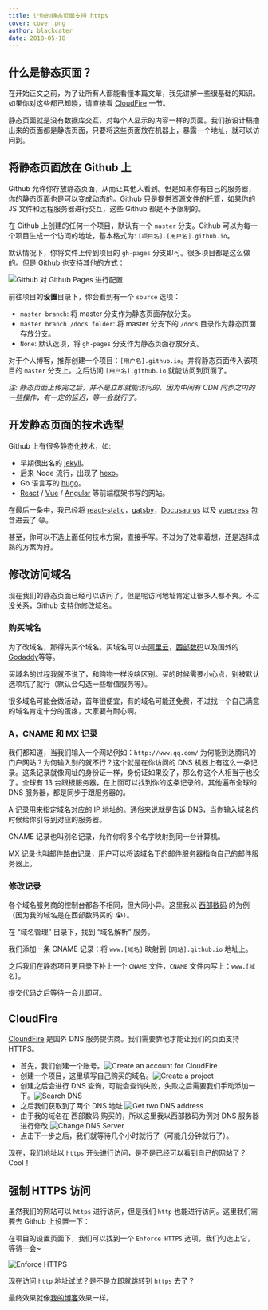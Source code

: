 ```yaml
---
title: 让你的静态页面支持 https
cover: cover.png
author: blackcater
date: 2018-05-18
---
```


## 什么是静态页面？

在开始正文之前，为了让所有人都能看懂本篇文章，我先讲解一些很基础的知识。如果你对这些都已知晓，请直接看 [CloudFire](#cloudfire) 一节。

静态页面就是没有数据库交互，对每个人显示的内容一样的页面。我们按设计稿撸出来的页面都是静态页面，只要将这些页面放在机器上，暴露一个地址，就可以访问到。

## 将静态页面放在 Github 上

Github 允许你存放静态页面，从而让其他人看到。但是如果你有自己的服务器，你的静态页面也是可以变成动态的。Github 只是提供资源文件的托管，如果你的 JS 文件和远程服务器进行交互，这些 Github 都是不予限制的。

在 Github 上创建的任何一个项目，默认有一个 `master` 分支。Github 可以为每一个项目生成一个访问的地址，基本格式为: `[项目名].[用户名].github.io`。

默认情况下，你将文件上传到项目的 `gh-pages` 分支即可。很多项目都是这么做的。但是 Github 也支持其他的方式：

![Github 对 Github Pages 进行配置](img/1.png)

前往项目的**设置**目录下，你会看到有一个 `source` 选项：

- `master branch`: 将 master 分支作为静态页面存放分支。
- `master branch /docs folder`: 将 master 分支下的 `/docs` 目录作为静态页面存放分支。
- `None`: 默认选项，将 `gh-pages` 分支作为静态页面存放分支。

对于个人博客，推荐创建一个项目：`[用户名].github.io`。并将静态页面传入该项目的 `master` 分支上。之后访问 `[用户名].github.io` 就能访问到页面了。

_注: 静态页面上传完之后，并不是立即就能访问的，因为中间有 CDN 同步之内的一些操作，有一定的延迟，等一会就行了。_

## 开发静态页面的技术选型

Github 上有很多静态化技术，如:

- 早期很出名的 [jekyll](https://github.com/jekyll/jekyll)。
- 后来 Node 流行，出现了 [hexo](https://github.com/hexojs/hexo)。
- Go 语言写的 [hugo](https://github.com/gohugoio/hugo)。
- [React](https://github.com/facebook/react) / [Vue](https://github.com/vuejs/vue) / [Angular](https://github.com/angular/angular) 等前端框架书写的网站。

在最后一条中，我已经将 [react-static](https://github.com/nozzle/react-static)，[gatsby](https://github.com/gatsbyjs/gatsby)，[Docusaurus](https://github.com/facebook/Docusaurus) 以及 [vuepress](https://github.com/vuejs/vuepress) 包含进去了 😄。

甚至，你可以不选上面任何技术方案，直接手写。不过为了效率着想，还是选择成熟的方案为好。

## 修改访问域名

现在我们的静态页面已经可以访问了，但是呢访问地址肯定让很多人都不爽。不过没关系，Github 支持你修改域名。

### 购买域名

为了改域名，那得先买个域名。买域名可以去[阿里云](https://cn.aliyun.com/)，[西部数码](https://www.west.cn/)以及国外的[Godaddy](https://sg.godaddy.com/zh/)等等。

买域名的过程我就不说了，和购物一样没啥区别。买的时候需要小心点，别被默认选项坑了就行（默认会勾选一些增值服务等）。

很多域名可能会做活动，首年很便宜，有的域名可能还免费，不过找一个自己满意的域名肯定十分的蛋疼，大家要有耐心啊。

### A，CNAME 和 MX 记录

我们都知道，当我们输入一个网站例如：`http://www.qq.com/` 为何能到达腾讯的门户网站？为何输入别的就不行？这个就是在你访问的 DNS 机器上有这么一条记录。这条记录就像网址的身份证一样，身份证如果没了，那么你这个人相当于也没了。全球有 13 台跟根服务器，在上面可以找到你的这条记录的。其他遍布全球的 DNS 服务器，都是同步于跟服务器的。

A 记录用来指定域名对应的 IP 地址的。通俗来说就是告诉 DNS，当你输入域名的时候给你引导到对应的服务器。

CNAME 记录也叫别名记录，允许你将多个名字映射到同一台计算机。

MX 记录也叫邮件路由记录，用户可以将该域名下的邮件服务器指向自己的邮件服务器上。

### 修改记录

各个域名服务商的控制台都各不相同，但大同小异。这里我以 [西部数码](https://www.west.cn/) 的为例（因为我的域名是在西部数码买的 😭）。

在 “域名管理” 目录下，找到 “域名解析” 服务。

我们添加一条 CNAME 记录：将 `www.[域名]` 映射到 `[网站].github.io` 地址上。

之后我们在静态项目更目录下补上一个 `CNAME` 文件，`CNAME` 文件内写上：`www.[域名]`。

提交代码之后等待一会儿即可。

## CloudFire

[CloundFire](https://www.cloudflare.com/) 是国外 DNS 服务提供商。我们需要靠他才能让我们的页面支持 HTTPS。

- 首先，我们创建一个账号。![Create an account for CloudFire](img/2.png)
- 创建一个项目，这里填写自己购买的域名。![Create a project](img/3.png)
- 创建之后会进行 DNS 查询，可能会查询失败，失败之后需要我们手动添加一下。![Search DNS](img/4.png)
- 之后我们获取到了两个 DNS 地址 ![Get two DNS address](img/5.png)
- 由于我的域名在 西部数码 购买的，所以这里我以西部数码为例对 DNS 服务器进行修改 ![Change DNS Server](img/6.png)
- 点击下一步之后，我们就等待几个小时就行了（可能几分钟就行了）。

现在，我们地址以 `https` 开头进行访问，是不是已经可以看到自己的网站了？Cool！

## 强制 HTTPS 访问

虽然我们的网站可以 `https` 进行访问，但是我们 `http` 也能进行访问。这里我们需要去 Github 上设置一下：

在项目的设置页面下，我们可以找到一个 `Enforce HTTPS` 选项，我们勾选上它，等待一会~

![Enforce HTTPS](img/7.png)

现在访问 `http` 地址试试？是不是立即就跳转到 `https` 去了？

最终效果就像[我的博客](https://www.blackcater.win)效果一样。
